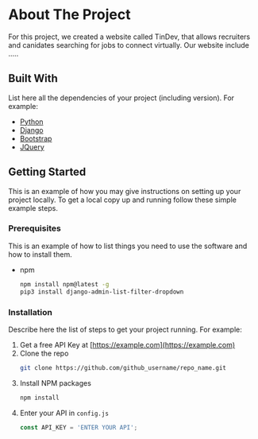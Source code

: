 # About The Project

For this project, we created a website called TinDev, that allows recruiters and canidates searching for jobs to connect virtually. Our website include .....

## Built With
List here all the dependencies of your project (including version). For example:

* [Python](https://www.python.org/)
* [Django](https://www.djangoproject.com/)
* [Bootstrap](https://getbootstrap.com)
* [JQuery](https://jquery.com)



## Getting Started

This is an example of how you may give instructions on setting up your project locally.
To get a local copy up and running follow these simple example steps.

### Prerequisites

This is an example of how to list things you need to use the software and how to install them.
* npm
  ```sh
  npm install npm@latest -g
  pip3 install django-admin-list-filter-dropdown

  ```

### Installation

Describe here the list of steps to get your project running. For example:
1. Get a free API Key at [https://example.com](https://example.com)
2. Clone the repo
   ```sh
   git clone https://github.com/github_username/repo_name.git
   ```
3. Install NPM packages
   ```sh
   npm install
   ```
4. Enter your API in `config.js`
   ```js
   const API_KEY = 'ENTER YOUR API';
   ```
